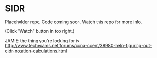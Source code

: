 # SIDR

Placeholder repo. Code coming soon. Watch this repo for more info.

(Click "Watch" button in top right.)

JAMIE: the thing you're looking for is http://www.techexams.net/forums/ccna-ccent/38980-help-figuring-out-cidr-notation-calculations.html
